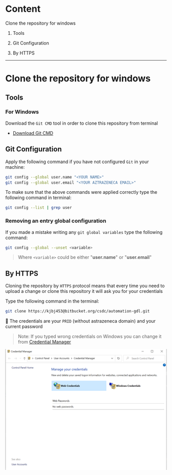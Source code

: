 # Content

Clone the repository for windows

1. Tools

2. Git Configuration

3. By HTTPS
-----------------------


# Clone the repository for windows

## Tools

### For Windows
Download the `Git CMD` tool in order to clone this repository from terminal

- [Download Git CMD](https://git-scm.com/downloads)

## Git Configuration
Apply the following command if you have not configured `Git` in your machine:

```bash
git config --global user.name "<YOUR NAME>"
git config --global user.email "<YOUR AZTRAZENECA EMAIL>"
```

To make sure that the above commands were applied correctly type the following command in terminal:

```bash
git config --list | grep user
```

### Removing an entry global configuration
If you made a mistake writing any `git global variables` type the following command:

```bash
git config --global --unset <variable>
```

> Where `<variable>` could be either "**user.name**" or "**user.email**"

## By HTTPS
Cloning the repository by `HTTPS` protocol means that every time you need to upload a change or clone 
this repository it will ask you for your credentials

Type the following command in the terminal:

```bash
git clone https://kjbj453@bitbucket.org/csdc/automation-gdl.git
```

:eyes: The credentials are your `PRID` (without astrazeneca domain) and your current password

> Note: If you typed wrong credentials on Windows you can change it from [Credential Manager](https://support.microsoft.com/en-us/help/4026814/windows-accessing-credential-manager)

![credentialManager](../../../.img/java/credentials.PNG)